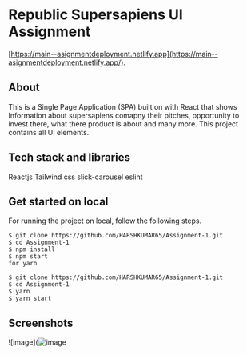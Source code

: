 # Republic Supersapiens UI Assignment 

[https://main--asignmentdeployment.netlify.app](https://main--asignmentdeployment.netlify.app/).

## About
This is a Single Page Application (SPA) built on with React that shows Information about supersapiens comapny their pitches, opportunity to invest there, what there product is about and many more. This project contains all UI elements.

## Tech stack and libraries
Reactjs
Tailwind css
slick-carousel
eslint

## Get started on local

For running the project on local, follow the following steps.
```
$ git clone https://github.com/HARSHKUMAR65/Assignment-1.git
$ cd Assignment-1
$ npm install
$ npm start
for yarn
```
```
$ git clone https://github.com/HARSHKUMAR65/Assignment-1.git
$ cd Assignment-1
$ yarn
$ yarn start
```

## Screenshots

![image](![image](https://github.com/HARSHKUMAR65/Assignment-1/assets/82859280/ed81cff4-1ebd-4f15-b52a-e0e3341f4f08)
